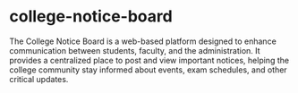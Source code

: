 # college-notice-board
The College Notice Board is a web-based platform designed to enhance communication between students, faculty, and the administration. It provides a centralized place to post and view important notices, helping the college community stay informed about events, exam schedules, and other critical updates.
